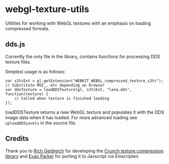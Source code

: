 webgl-texture-utils
===================

Utilities for working with WebGL textures with an emphasis on loading compressed formats.

dds.js
--------------------
Currently the only file in the library, contains functions for processing DDS texture files.

Simplest usage is as follows:

    var s3tcExt = gl.getExtension("WEBKIT_WEBGL_compressed_texture_s3tc"); // Substitute MOZ_, etc depending on browser
    var ddsTexture = loadDDSTexture(gl, s3tcExt, "lena.dds", function(texture) {
        // Called when texture is finished loading
    });

loadDDSTexture returns a new WebGL texture and populates it with the DDS image data when it has loaded. For more advanced
loading see `uploadDDSLevels` in the source file.

Credits
--------------------
Thank you to [Rich Geldreich](https://plus.google.com/106462556644344774154) for developing the [Crunch texture compression library](http://code.google.com/p/crunch/) and [Evan Parker](https://plus.google.com/104261567553968048744) for porting it to Javscript via Emscripten